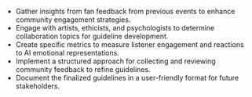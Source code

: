 - Gather insights from fan feedback from previous events to enhance community engagement strategies.
- Engage with artists, ethicists, and psychologists to determine collaboration topics for guideline development.
- Create specific metrics to measure listener engagement and reactions to AI emotional representations.
- Implement a structured approach for collecting and reviewing community feedback to refine guidelines.
- Document the finalized guidelines in a user-friendly format for future stakeholders.